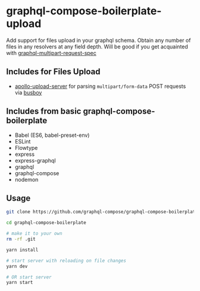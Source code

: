# graphql-compose-boilerplate-upload

Add support for files upload in your graphql schema. Obtain any number of files in any resolvers at any field depth.
Will be good if you get acquainted with [graphql-multipart-request-spec](https://github.com/jaydenseric/graphql-multipart-request-spec)

## Includes for Files Upload
- [apollo-upload-server](https://github.com/jaydenseric/apollo-upload-server) for parsing `multipart/form-data` POST requests via [busboy](https://github.com/mscdex/busboy)

## Includes from basic graphql-compose-boilerplate

- Babel (ES6, babel-preset-env)
- ESLint
- Flowtype
- express
- express-graphql
- graphql
- graphql-compose
- nodemon

## Usage

```bash
git clone https://github.com/graphql-compose/graphql-compose-boilerplate-upload

cd graphql-compose-boilerplate

# make it to your own
rm -rf .git

yarn install

# start server with reloading on file changes
yarn dev

# OR start server
yarn start
```

